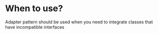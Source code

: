 # When to use?
Adapter pattern should be used when you need to integrate classes that have incompatible interfaces